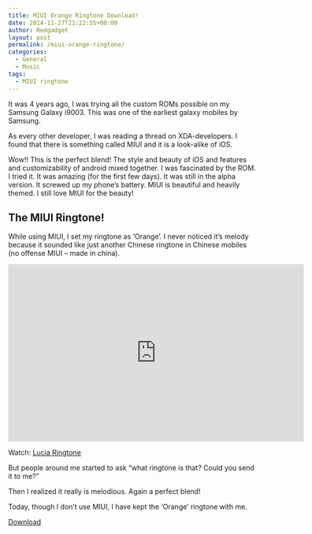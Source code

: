 ```yaml
---
title: MIUI Orange Ringtone Download!
date: 2014-11-27T21:22:55+00:00
author: Redgadget
layout: post
permalink: /miui-orange-ringtone/
categories:
  - General
  - Music
tags:
  - MIUI ringtone
---
```

It was 4 years ago, I was trying all the custom ROMs possible on my Samsung Galaxy i9003. This was one of the earliest galaxy mobiles by Samsung.

As every other developer, I was reading a thread on XDA-developers. I found that there is something called MIUI and it is a look-alike of iOS.

Wow!! This is the perfect blend! The style and beauty of iOS and features and customizability of android mixed together. I was fascinated by the ROM. I tried it. It was amazing (for the first few days). It was still in the alpha version. It screwed up my phone&#8217;s battery. MIUI is beautiful and heavily themed. I still love MIUI for the beauty!

## The MIUI Ringtone!

While using MIUI, I set my ringtone as &#8216;Orange&#8217;. I never noticed it&#8217;s melody because it sounded like just another Chinese ringtone in Chinese mobiles (no offense MIUI &#8211; made in china).

<iframe width="600" height="360" src="https://www.youtube.com/embed/ylArgXg1HK0" frameborder="0" allowfullscreen></iframe>

Watch: [Lucia Ringtone](http://redgadgets.com/lucia-ringtone/)

But people around me started to ask &#8220;what ringtone is that? Could you send it to me?&#8221;
  
Then I realized it really is melodious. Again a perfect blend!

Today, though I don&#8217;t use MIUI, I have kept the &#8216;Orange&#8217; ringtone with me.

[Download](/file/Orange.mp3)